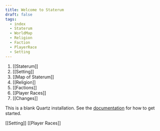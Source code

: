 ```yaml
---
title: Welcome to Staterum
draft: false
tags:
  - index
  - Staterum
  - WorldMap
  - Religion
  - Faction
  - PlayerRace
  - Setting
---
```

1. [[Staterum]]
2. [[Setting]]
3. [[Map of Staterum]]
4. [[Religion]]
5. [[Factions]]
6. [[Player Races]]
7. [[Changes]]

This is a blank Quartz installation.
See the [documentation](https://quartz.jzhao.xyz) for how to get started.

[[Setting]] 
[[Player Races]]
